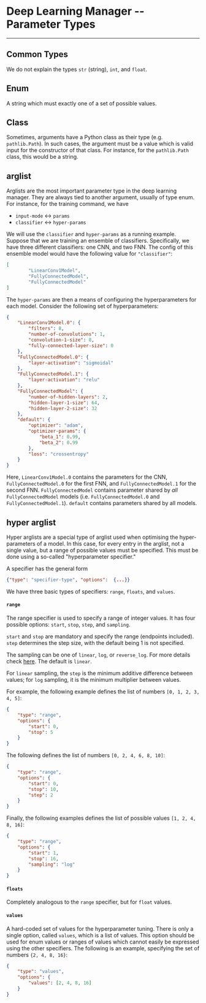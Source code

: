 # Deep Learning Manager -- Parameter Types 

---

## Common Types 

We do not explain the types `str` (string), `int`, and `float`.

## Enum

A string which must exactly one of a set of possible values.

## Class

Sometimes, arguments have a Python class as their type (e.g. `pathlib.Path`).
In such cases, the argument must be a value which is valid input for the 
constructor of that class. 
For instance, for the `pathlib.Path` class, this would be a string.

## arglist 

Arglists are the most important parameter type in the deep learning manager.
They are always tied to another argument, usually of type enum. For instance, 
for the training command, we have 

- `input-mode` <-> `params`
- `classifier` <-> `hyper-params`

We will use the `classifier` and `hyper-params` as a running example.
Suppose that we are training an ensemble of classifiers. Specifically, 
we have three different classifiers: one CNN, and two FNN. 
The config of this ensemble model would have the following value for `"classifier"`:

```json
[
        "LinearConv1Model",
        "FullyConnectedModel",
        "FullyConnectedModel"
]
```

The `hyper-params` are then a means of configuring the hyperparameters 
for each model. Consider the following set of hyperparameters:

```json
{
    "LinearConv1Model.0": {
        "filters": 8,
        "number-of-convolutions": 1,
        "convolution-1-size": 8,
        "fully-connected-layer-size": 0
    },
    "FullyConnectedModel.0": {
        "layer-activation": "sigmoidal"
    },
    "FullyConnectedModel.1": {
        "layer-activation": "relu"
    },
    "FullyConnectedModel": {
        "number-of-hidden-layers": 2,
        "hidden-layer-1-size": 64,
        "hidden-layer-2-size": 32
    },
    "default": {
        "optimizer": "adam",
        "optimizer-params": {
            "beta_1": 0.99,
            "beta_2": 0.99
        },
        "loss": "crossentropy"
    }
}
```

Here, `LinearConv1Model.0` contains the parameters for the CNN,
`FullyConnectedModel.0` for the first FNN, and `FullyConnectedModel.1` for the second FNN.
`FullyConnectedModel` contains parameter shared by _all_ `FullyConnectedModel` models
(i.e. `FullyConnectedModel.0` and `FullyConnectedModel.1`).
`default` contains parameters shared by all models.

## hyper arglist

Hyper arglists are a special type of arglist used when optimising the hyper-parameters of a
model. In this case, for every entry in the arglist, not a single value, but a range 
of possible values must be specified. This must be done using a so-called 
"hyperparameter specifier." 

A specifier has the general form 

```json 
{"type": "specifier-type", "options":  {...}}
```

We have three basic types of specifiers: `range`, `floats`, and `values`.

#### `range`

The range specifier is used to specify a range of integer values. 
It has four possible options: `start`, `stop`, `step`, and `sampling`.

`start` and `stop` are mandatory and specify the range (endpoints included).
`step` determines the step size, with the default being 1 is not specified.

The sampling can be one of `linear`, `log`, or `reverse_log`.
For more details check [here](https://keras.io/api/keras_tuner/hyperparameters/#int-method).
The default is `linear`.

For `linear` sampling, the `step` is the minimum additive difference between values; 
for `log` sampling, it is the minimum multiplier between values.

For example, the following example defines the list of numbers `[0, 1, 2, 3, 4, 5]`:

```json 
{
    "type": "range",
    "options": {
        "start": 0,
        "stop": 5
    }
}
```

The following defines the list of numbers `[0, 2, 4, 6, 8, 10]`:

```json 
{
    "type": "range",
    "options": {
        "start": 0,
        "stop": 10,
        "step": 2
    }
}
```

Finally, the following examples defines the list of possible values `[1, 2, 4, 8, 16]`:

```json 
{
    "type": "range",
    "options": {
        "start": 1,
        "stop": 16,
        "sampling": "log"
    }
}
```

#### `floats`

Completely analogous to the `range` specifier, but for `float` values.

#### `values`

A hard-coded set of values for the hyperparameter tuning. There is only 
a single option, called `values`, which is a list of values.
This option should be used for enum values or ranges of values 
which cannot easily be expressed using the other specifiers. 
The following is an example, specifying the set of numbers 
`{2, 4, 8, 16}`:

```json 
{
    "type": "values",
    "options": {
        "values": [2, 4, 8, 16]
    }
}
```

